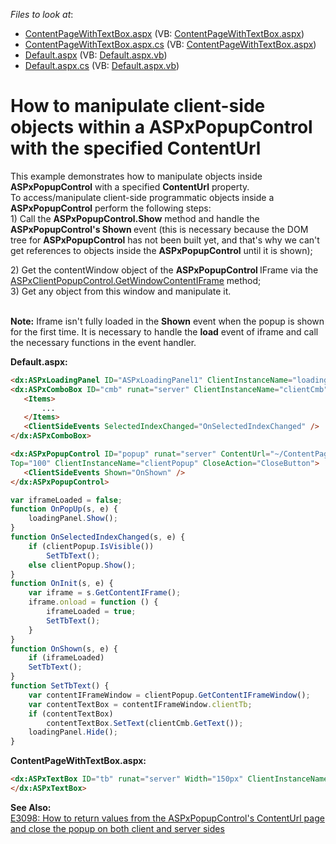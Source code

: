 <!-- default file list -->
*Files to look at*:

* [ContentPageWithTextBox.aspx](./CS/ContentPageWithTextBox.aspx) (VB: [ContentPageWithTextBox.aspx](./VB/ContentPageWithTextBox.aspx))
* [ContentPageWithTextBox.aspx.cs](./CS/ContentPageWithTextBox.aspx.cs) (VB: [ContentPageWithTextBox.aspx](./VB/ContentPageWithTextBox.aspx))
* [Default.aspx](./CS/Default.aspx) (VB: [Default.aspx.vb](./VB/Default.aspx.vb))
* [Default.aspx.cs](./CS/Default.aspx.cs) (VB: [Default.aspx.vb](./VB/Default.aspx.vb))
<!-- default file list end -->
# How to manipulate client-side objects within a ASPxPopupControl with the specified ContentUrl


<p>This example demonstrates how to manipulate objects inside <strong>ASPxPopupControl</strong> with a specified <strong>ContentUrl</strong> property.<br> To access/manipulate client-side programmatic objects inside a <strong>ASPxPopupControl</strong> perform the following steps:<br>1) Call the <strong>ASPxPopupControl.Show</strong> method and handle the <strong>ASPxPopupControl's Shown </strong>event (this is necessary because the DOM tree for <strong>ASPxPopupControl</strong> has not been built yet, and that's why we can't get references to objects inside the <strong>ASPxPopupControl</strong> until it is shown); </p>
<p>2) Get the contentWindow object of the <strong>ASPxPopupControl </strong>IFrame via the <a href="http://documentation.devexpress.com/#AspNet/DevExpressWebASPxPopupControlScriptsASPxClientPopupControl_GetWindowContentIFrametopic"><u>ASPxClientPopupControl.GetWindowContentIFrame</u></a> method;<br> 3) Get any object from this window and manipulate it.<br><br></p>
<p><strong>Note:</strong> Iframe isn't fully loaded in the <strong>Shown</strong> event when the popup is shown for the first time. It is necessary to handle the <strong>load</strong> event of iframe and call the necessary functions in the event handler.</p>
<p><strong>Default.aspx:</strong></p>


```aspx
<dx:ASPxLoadingPanel ID="ASPxLoadingPanel1" ClientInstanceName="loadingPanel" Modal="true" runat="server"></dx:ASPxLoadingPanel>
<dx:ASPxComboBox ID="cmb" runat="server" ClientInstanceName="clientCmb">
   <Items>
       ...
   </Items>
   <ClientSideEvents SelectedIndexChanged="OnSelectedIndexChanged" />
</dx:ASPxComboBox>

<dx:ASPxPopupControl ID="popup" runat="server" ContentUrl="~/ContentPageWithTextBox.aspx"
Top="100" ClientInstanceName="clientPopup" CloseAction="CloseButton">
   <ClientSideEvents Shown="OnShown" />
</dx:ASPxPopupControl> 

```




```js
var iframeLoaded = false;
function OnPopUp(s, e) {
	loadingPanel.Show();
}
function OnSelectedIndexChanged(s, e) {
	if (clientPopup.IsVisible())
		SetTbText();
	else clientPopup.Show();
}
function OnInit(s, e) {
	var iframe = s.GetContentIFrame();
	iframe.onload = function () {
		iframeLoaded = true;
		SetTbText();
	}
}
function OnShown(s, e) {
	if (iframeLoaded)
	SetTbText();
}
function SetTbText() {
	var contentIFrameWindow = clientPopup.GetContentIFrameWindow();
	var contentTextBox = contentIFrameWindow.clientTb;
	if (contentTextBox)
		contentTextBox.SetText(clientCmb.GetText());
	loadingPanel.Hide();
}
```


<p><strong>ContentPageWithTextBox.aspx:<br> </strong></p>


```aspx
<dx:ASPxTextBox ID="tb" runat="server" Width="150px" ClientInstanceName="clientTb">
</dx:ASPxTextBox>

```


<p><strong>See Also:</strong><br> <a href="https://www.devexpress.com/Support/Center/p/E3098">E3098: How to return values from the ASPxPopupControl's ContentUrl page and close the popup on both client and server sides </a></p>

<br/>


